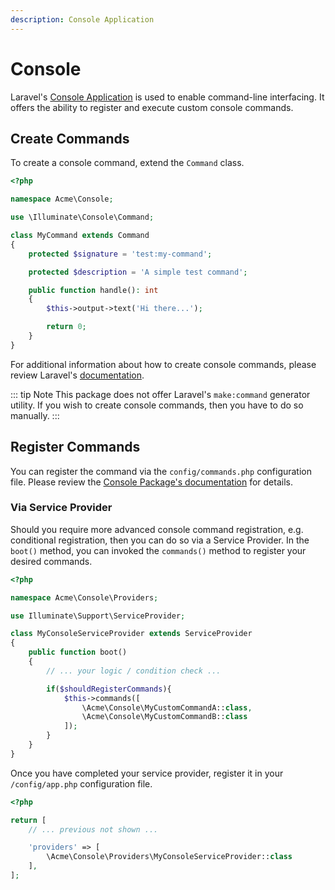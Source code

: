 ```yaml
---
description: Console Application
---
```


# Console

Laravel's [Console Application](https://laravel.com/docs/11.x/artisan) is used to enable command-line interfacing.
It offers the ability to register and execute custom console commands.

## Create Commands

To create a console command, extend the `Command` class.

```php
<?php

namespace Acme\Console;

use \Illuminate\Console\Command;

class MyCommand extends Command
{
    protected $signature = 'test:my-command';

    protected $description = 'A simple test command';

    public function handle(): int
    {
        $this->output->text('Hi there...');

        return 0;
    }
}
```

For additional information about how to create console commands, please review Laravel's [documentation](https://laravel.com/docs/11.x/artisan#writing-commands). 

::: tip Note
This package does not offer Laravel's `make:command` generator utility.
If you wish to create console commands, then you have to do so manually. 
:::

## Register Commands

You can register the command via the `config/commands.php` configuration file.
Please review the [Console Package's documentation](../../console/commands.md) for details.

### Via Service Provider

Should you require more advanced console command registration, e.g. conditional registration, then you can do so via a Service Provider.
In the `boot()` method, you can invoked the `commands()` method to register your desired commands.

```php
<?php

namespace Acme\Console\Providers;

use Illuminate\Support\ServiceProvider;

class MyConsoleServiceProvider extends ServiceProvider
{
    public function boot()
    {
        // ... your logic / condition check ...

        if($shouldRegisterCommands){
            $this->commands([
                \Acme\Console\MyCustomCommandA::class,
                \Acme\Console\MyCustomCommandB::class
            ]);
        }
    }
}
```

Once you have completed your service provider, register it in your `/config/app.php` configuration file.

```php
<?php

return [
    // ... previous not shown ...

    'providers' => [
        \Acme\Console\Providers\MyConsoleServiceProvider::class
    ],
];
```
